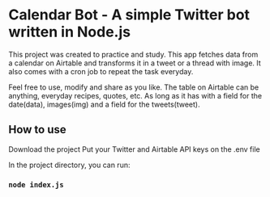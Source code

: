 # Calendar Bot - A simple Twitter bot written in Node.js

 This project was created to practice and study.
 This app fetches data from a calendar on Airtable and transforms it in a tweet or a thread with image. It also comes with a cron job to repeat the task everyday.
 
 Feel free to use, modify and share as you like. The table on Airtable can be anything, everyday recipes, quotes, etc. As long as it has with a field for the date(data), images(img) and a field for the tweets(tweet).
 
## How to use

Download the project
Put your Twitter and Airtable API keys on the .env file

In the project directory, you can run:

### `node index.js`


#
